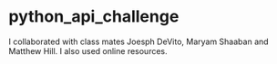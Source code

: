 # python_api_challenge
I collaborated with class mates Joesph DeVito, Maryam Shaaban and Matthew Hill. I also used online resources.
